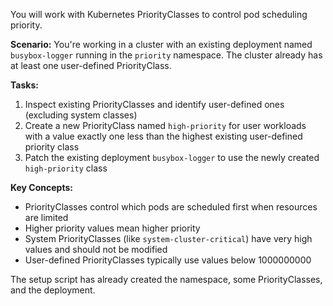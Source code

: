 You will work with Kubernetes PriorityClasses to control pod scheduling priority.

**Scenario:**
You're working in a cluster with an existing deployment named `busybox-logger` running in the `priority` namespace. The cluster already has at least one user-defined PriorityClass.

**Tasks:**
1. Inspect existing PriorityClasses and identify user-defined ones (excluding system classes)
2. Create a new PriorityClass named `high-priority` for user workloads with a value exactly one less than the highest existing user-defined priority class
3. Patch the existing deployment `busybox-logger` to use the newly created `high-priority` class

**Key Concepts:**
- PriorityClasses control which pods are scheduled first when resources are limited
- Higher priority values mean higher priority
- System PriorityClasses (like `system-cluster-critical`) have very high values and should not be modified
- User-defined PriorityClasses typically use values below 1000000000

The setup script has already created the namespace, some PriorityClasses, and the deployment.
